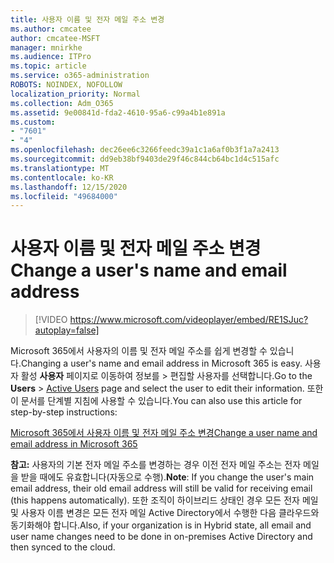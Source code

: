 ```yaml
---
title: 사용자 이름 및 전자 메일 주소 변경
ms.author: cmcatee
author: cmcatee-MSFT
manager: mnirkhe
ms.audience: ITPro
ms.topic: article
ms.service: o365-administration
ROBOTS: NOINDEX, NOFOLLOW
localization_priority: Normal
ms.collection: Adm_O365
ms.assetid: 9e00841d-fda2-4610-95a6-c99a4b1e891a
ms.custom:
- "7601"
- "4"
ms.openlocfilehash: dec26ee6c3266feedc39a1c1a6af0b3f1a7a2413
ms.sourcegitcommit: dd9eb38bf9403de29f46c844cb64bc1d4c515afc
ms.translationtype: MT
ms.contentlocale: ko-KR
ms.lasthandoff: 12/15/2020
ms.locfileid: "49684000"
---
```

# <a name="change-a-users-name-and-email-address"></a><span data-ttu-id="6128e-102">사용자 이름 및 전자 메일 주소 변경</span><span class="sxs-lookup"><span data-stu-id="6128e-102">Change a user's name and email address</span></span>

> [!VIDEO https://www.microsoft.com/videoplayer/embed/RE1SJuc?autoplay=false]

<span data-ttu-id="6128e-103">Microsoft 365에서 사용자의 이름 및 전자 메일 주소를 쉽게 변경할 수 있습니다.</span><span class="sxs-lookup"><span data-stu-id="6128e-103">Changing a user's name and email address in Microsoft 365 is easy.</span></span> <span data-ttu-id="6128e-104">사용자 활성 **사용자** 페이지로 이동하여 정보를 \> [](https://go.microsoft.com/fwlink/p/?linkid=834822) 편집할 사용자를 선택합니다.</span><span class="sxs-lookup"><span data-stu-id="6128e-104">Go to the **Users** \> [Active Users](https://go.microsoft.com/fwlink/p/?linkid=834822) page and select the user to edit their information.</span></span> <span data-ttu-id="6128e-105">또한 이 문서를 단계별 지침에 사용할 수 있습니다.</span><span class="sxs-lookup"><span data-stu-id="6128e-105">You can also use this article for step-by-step instructions:</span></span>
  
[<span data-ttu-id="6128e-106">Microsoft 365에서 사용자 이름 및 전자 메일 주소 변경</span><span class="sxs-lookup"><span data-stu-id="6128e-106">Change a user name and email address in Microsoft 365</span></span>](https://docs.microsoft.com/microsoft-365/admin/add-users/change-a-user-name-and-email-address)
  
 <span data-ttu-id="6128e-107">**참고:** 사용자의 기본 전자 메일 주소를 변경하는 경우 이전 전자 메일 주소는 전자 메일을 받을 때에도 유효합니다(자동으로 수행).</span><span class="sxs-lookup"><span data-stu-id="6128e-107">**Note**: If you change the user's main email address, their old email address will still be valid for receiving email (this happens automatically).</span></span> <span data-ttu-id="6128e-108">또한 조직이 하이브리드 상태인 경우 모든 전자 메일 및 사용자 이름 변경은 모든 전자 메일 Active Directory에서 수행한 다음 클라우드와 동기화해야 합니다.</span><span class="sxs-lookup"><span data-stu-id="6128e-108">Also, if your organization is in Hybrid state, all email and user name changes need to be done in on-premises Active Directory and then synced to the cloud.</span></span>